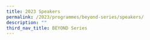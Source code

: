 ```yaml
---
title: 2023 Speakers
permalink: /2023/programmes/beyond-series/speakers/
description: ""
third_nav_title: BEYOND Series
---
```

